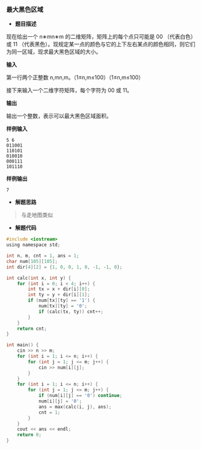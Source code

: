 ### 最大黑色区域

- **题目描述**

 现在给出一个 n∗mn∗m 的二维矩阵，矩阵上的每个点只可能是 00 （代表白色）或 11 （代表黑色）。现规定某一点的颜色与它的上下左右某点的颜色相同，则它们为同一区域，现求最大黑色区域的大小。

**输入**

 第一行两个正整数 n,mn,m。（1≤n,m≤100）（1≤n,m≤100）

 接下来输入一个二维字符矩阵，每个字符为 00 或 11。

**输出**

 输出一个整数，表示可以最大黑色区域面积。

**样例输入**

```
5 6
011001
110101
010010
000111
101110
```

**样例输出**

```
7
```

- **解题思路**

> 与走地图类似

- **解题代码**

``` c
#include <iostream>
using namespace std;

int n, m, cnt = 1, ans = 1;
char num[105][105];
int dir[4][2] = {1, 0, 0, 1, 0, -1, -1, 0};

int calc(int x, int y) {
	for (int i = 0; i < 4; i++) {
		int tx = x + dir[i][0];
		int ty = y + dir[i][1];
		if (num[tx][ty] == '1') {
			num[tx][ty] = '0';
			if (calc(tx, ty)) cnt++;
		}
	}
	return cnt;
}

int main() {
	cin >> n >> m;
	for (int i = 1; i <= n; i++) {
		for (int j = 1; j <= m; j++) {
			cin >> num[i][j];
		}
	} 
	for (int i = 1; i <= n; i++) {
		for (int j = 1; j <= m; j++) {
			if (num[i][j] == '0') continue;
			num[i][j] = '0';
			ans = max(calc(i, j), ans);
			cnt = 1;
		}
	}
	cout << ans << endl;
	return 0;
}
```

